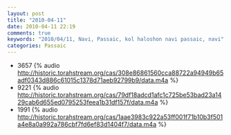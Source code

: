 ```yaml
---
layout: post
title: "2010-04-11"
date: 2010-04-11 22:19
comments: true
keywords: "2010/04/11, Navi, Passaic, kol haloshon navi passaic, navi" 
categories: Passaic 
---
```


 * 3657 {% audio http://historic.torahstream.org/cas/308e86861560cca88722a94949b65adf0343d886c61015c1378d71aeb92799b9/data.m4a %}
 * 9221 {% audio http://historic.torahstream.org/cas/79df18adcd1afc1c725be53bad23a1429cab6d655ed0795253feea1b31df157f/data.m4a %}
 * 1991 {% audio http://historic.torahstream.org/cas/1aae3983c922a53ff001f71b10b3f501a4e8a0a992a786cbf7fd6ef83d1404f7/data.m4a %}


